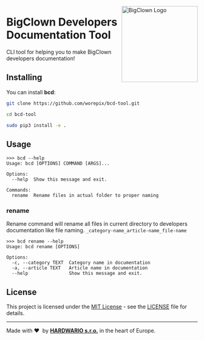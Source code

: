 <a href="https://www.bigclown.com/"><img src="https://bigclown.sirv.com/logo.png" width="200" alt="BigClown Logo" align="right"></a>

# BigClown Developers Documentation Tool

CLI tool for helping you to make BigClown developers documentation!

## Installing

You can install **bcd**:

```sh
git clone https://github.com/worepix/bcd-tool.git
```

```sh
cd bcd-tool
```

```sh
sudo pip3 install -e .
```

## Usage

```
>>> bcd --help
Usage: bcd [OPTIONS] COMMAND [ARGS]...

Options:
  --help  Show this message and exit.

Commands:
  rename  Rename files in actual folder to proper naming
```

### rename
Rename command will rename all files in current directory to developers documentation like file naming. `_category-name_article-name_file-name`

```
>>> bcd rename --help
Usage: bcd rename [OPTIONS]

Options:
  -c, --category TEXT  Category name in documentation
  -a, --article TEXT   Article name in documentation
  --help               Show this message and exit.
```

## License

This project is licensed under the [MIT License](https://opensource.org/licenses/MIT/) - see the [LICENSE](LICENSE) file for details.

---

Made with &#x2764;&nbsp; by [**HARDWARIO s.r.o.**](https://www.hardwario.com/) in the heart of Europe.
